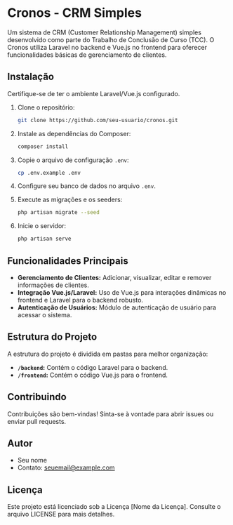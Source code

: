 # Cronos - CRM Simples

Um sistema de CRM (Customer Relationship Management) simples desenvolvido como parte do Trabalho de Conclusão de Curso (TCC). O Cronos utiliza Laravel no backend e Vue.js no frontend para oferecer funcionalidades básicas de gerenciamento de clientes.

## Instalação

Certifique-se de ter o ambiente Laravel/Vue.js configurado.

1. Clone o repositório:
    ```bash
    git clone https://github.com/seu-usuario/cronos.git
    ```

2. Instale as dependências do Composer:
    ```bash
    composer install
    ```

3. Copie o arquivo de configuração `.env`:
    ```bash
    cp .env.example .env
    ```

4. Configure seu banco de dados no arquivo `.env`.

5. Execute as migrações e os seeders:
    ```bash
    php artisan migrate --seed
    ```

6. Inicie o servidor:
    ```bash
    php artisan serve
    ```

## Funcionalidades Principais

- **Gerenciamento de Clientes:** Adicionar, visualizar, editar e remover informações de clientes.
- **Integração Vue.js/Laravel:** Uso de Vue.js para interações dinâmicas no frontend e Laravel para o backend robusto.
- **Autenticação de Usuários:** Módulo de autenticação de usuário para acessar o sistema.

## Estrutura do Projeto

A estrutura do projeto é dividida em pastas para melhor organização:

- **`/backend`:** Contém o código Laravel para o backend.
- **`/frontend`:** Contém o código Vue.js para o frontend.

## Contribuindo

Contribuições são bem-vindas! Sinta-se à vontade para abrir issues ou enviar pull requests.

## Autor

- Seu nome
- Contato: seuemail@example.com

## Licença

Este projeto está licenciado sob a Licença [Nome da Licença]. Consulte o arquivo LICENSE para mais detalhes.

